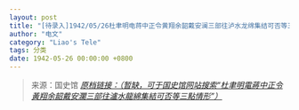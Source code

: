 ```yaml
---
layout: post
title: "[待录入]1942/05/26杜聿明电蒋中正令黄翔余韶戴安澜三部往泸水龙绵集结可否等三点情形"
author: "电文"
category: "Liao's Tele"
tags: 分类
date: 1942-05-26 00:00:00 +0800
---
```

> 来源：国史馆 [*原档链接：（暂缺，可于国史馆网站搜索“杜聿明電蔣中正令黃翔余韶戴安瀾三部往瀘水龍綿集結可否等三點情形”）*]()
